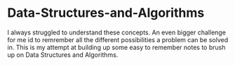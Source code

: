 # Data-Structures-and-Algorithms
I always struggled to understand these concepts. An even bigger challenge for me id to remrember all the different possibilities a problem can be solved in. This is my attempt at building up some easy to remember notes to brush up on Data Structures and Algorithms.
